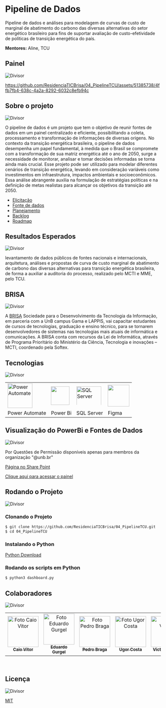 # Pipeline de Dados
Pipeline de dados e análises para modelagem de curvas de custo de marginal de abatimento do carbono das diversas alternativas do setor energético brasileiro para fins de suportar avaliação de custo-efetividade de políticas de transição energética do país.

**Mentores:** Aline, TCU

## Painel

<img src="https://camo.githubusercontent.com/76109812f3127b0f86940373897b04ac8943cb3c0f057f90046444480f61bafd/68747470733a2f2f692e696d6775722e636f6d2f77617856496d762e706e67" title="Divisor" style="max-height:60px; width:auto; display:block;">



https://github.com/ResidenciaTICBrisa/04_PipelineTCU/assets/51385738/4ffb7fb4-638c-4a2a-8292-6032c8efb94c




## Sobre o projeto

<img src="https://camo.githubusercontent.com/76109812f3127b0f86940373897b04ac8943cb3c0f057f90046444480f61bafd/68747470733a2f2f692e696d6775722e636f6d2f77617856496d762e706e67" title="Divisor" style="max-height:60px; width:auto; display:block;">

O pipeline de dados é um projeto que tem o objetivo de reunir fontes de dados em um painel centralizado e eficiente, possibilitando a coleta, processamento e transformação de informações de diversas origens.
No contexto da transição energética brasileira, o pipeline de dados desempenha um papel fundamental, à medida que o Brasil se compromete com a transformação de sua matriz energética até o ano de 2050, surge a necessidade de monitorar, analisar e tomar decisões informadas se torna ainda mais crucial.
Esse projeto pode ser utilizado para modelar diferentes cenários de transição energética, levando em consideração variáveis como investimentos em infraestrutura, impactos ambientais e socioeconômicos. Essa análise abrangente auxilia na formulação de estratégias políticas e na definição de metas realistas para alcançar os objetivos da transição até 2050.

- [Elicitação](https://residenciaticbrisa.github.io/04_PipelineTCU/elicitacao/entrevista/)
- [Fonte de dados](https://residenciaticbrisa.github.io/04_PipelineTCU/fonte_dados/fonte_dados/)
- [Planejamento](https://residenciaticbrisa.github.io/04_PipelineTCU/comunicacao/documentacao_sprints/rituais_da_equipe/)
- [Backlog](https://residenciaticbrisa.github.io/04_PipelineTCU/modelagem/agil/backlog/)
- [Roadmap](https://github.com/orgs/ResidenciaTICBrisa/projects/5/views/1?layout=roadmap)


## Resultados Esperados

<img src="https://camo.githubusercontent.com/76109812f3127b0f86940373897b04ac8943cb3c0f057f90046444480f61bafd/68747470733a2f2f692e696d6775722e636f6d2f77617856496d762e706e67" title="Divisor" style="max-height:60px; width:auto; display:block;">


levantamento de dados públicos de fontes nacionais e internacionais, arquitetura, análises e propostas de curva de custo marginal de abatimento de carbono das diversas alternativas para transição energética brasileira, de forma a auxiliar a auditoria do processo, realizado pelo MCTI e MME, pelo TCU.

## BRISA 

<img src="https://camo.githubusercontent.com/76109812f3127b0f86940373897b04ac8943cb3c0f057f90046444480f61bafd/68747470733a2f2f692e696d6775722e636f6d2f77617856496d762e706e67" title="Divisor" style="max-height:60px; width:auto; display:block;">

A [BRISA](https://residenciaticbrisa.github.io/landing_page/) Sociedade para o Desenvolvimento da Tecnologia da Informação, em parceria com a UnB campus Gama e LAPPIS, vai capacitar estudantes de cursos de tecnologias, graduação e ensino técnico, para se tornarem desenvolvedores de sistemas nas tecnologias mais atuais de informática e comunicações. A BRISA conta com recursos da Lei de Informática, através de Programa Prioritário do Ministério da Ciência, Tecnologia e inovações – MCTI, coordenado pela Softex.

## Tecnologias

<img src="https://camo.githubusercontent.com/76109812f3127b0f86940373897b04ac8943cb3c0f057f90046444480f61bafd/68747470733a2f2f692e696d6775722e636f6d2f77617856496d762e706e67" title="Divisor" style="max-height:60px; width:auto; display:block;">

<table border="0">
  <tr>
      <td>
        <img src="https://github.com/ResidenciaTICBrisa/04_PipelineTCU/assets/51385738/c2897c0d-54fe-428c-a2dd-a2ee7c3e9671" title="Power Automate" height= 80 width=80 style="max-height:80px; width:auto; display:block;">
      </a>
    </td>
    <td>
        <img src="https://github.com/ResidenciaTICBrisa/04_PipelineTCU/assets/51385738/981504c2-dfaf-4d75-ad48-bedcb0f772ee" height= 60 width=60 style="max-height: 80px; width:auto; display:block;">
      </a>
    </td>
    <td>
       <img src="https://github.com/ResidenciaTICBrisa/04_PipelineTCU/assets/51385738/326b2a14-099d-4e6a-a59f-21a5a5c3422c" title="SQL Server" height= 80 width=100 style="max-height:60px; width:auto; display:block;">
      </a>
    </td>
    <td>
        <img src="https://assets.asana.biz/transform/ba9b63a3-f255-4088-b5fe-14ab4628f50b/logo-app-figma" height= 70 width=70 style="max-height:80px; width:auto; display:block;">
      </a>
    </td>

    
  </tr>
  <tr>
    <td>Power Automate</td>
    <td>Power Bi</td>
    <td>SQL Server</td>
    <td>Figma</td>


  </tr>
</table>


## Visualização do PowerBi e Fontes de Dados

<img src="https://camo.githubusercontent.com/76109812f3127b0f86940373897b04ac8943cb3c0f057f90046444480f61bafd/68747470733a2f2f692e696d6775722e636f6d2f77617856496d762e706e67" title="Divisor" style="max-height:60px; width:auto; display:block;">

Por Questões de Permissão disponíveis apenas para membros da organização "@unb.br"

[Página no Share Point](https://unbbr.sharepoint.com/sites/PipelineTCU)

[Clique aqui para acessar o painel](https://drive.google.com/file/d/1GkT2vzb7Aa4fCflqmGPYc0y59eIjPEYT/view?usp=sharing)


## Rodando o Projeto

<img src="https://camo.githubusercontent.com/76109812f3127b0f86940373897b04ac8943cb3c0f057f90046444480f61bafd/68747470733a2f2f692e696d6775722e636f6d2f77617856496d762e706e67" title="Divisor" style="max-height:60px; width:auto; display:block;">

### Clonando o Projeto

```bash
$ git clone https://github.com/ResidenciaTICBrisa/04_PipelineTCU.git
$ cd 04_PipelineTCU
```

### Instalando o Python

[Python Download](https://www.python.org/downloads/)


### Rodando os scripts em Python
```bash
$ python3 dashboard.py
```

## Colaboradores

<img src="https://camo.githubusercontent.com/76109812f3127b0f86940373897b04ac8943cb3c0f057f90046444480f61bafd/68747470733a2f2f692e696d6775722e636f6d2f77617856496d762e706e67" title="Divisor" style="max-height:60px; width:auto; display:block;">

<table>
  <tr>
    <td align="center">
      <a href="#">
        <img src="https://avatars.githubusercontent.com/u/83408899?v=4" width="100px;" alt="Foto Caio Vitor"/><br>
        <sub>
          <b>Caio Vitor</b>
        </sub>
      </a>
    </td>
    <td align="center">
      <a href="#">
        <img src="https://avatars.githubusercontent.com/u/51385738?v=4" width="100px;" alt="Foto Eduardo Gurgel"/><br>
        <sub>
          <b>Eduardo Gurgel</b>
        </sub>
      </a>
    </td>
    <td align="center">
      <a href="#">
        <img src="https://avatars.githubusercontent.com/u/98167728?v=4" width="100px;" alt="Foto Pedro Braga"/><br>
        <sub>
          <b>Pedro Braga</b>
        </sub>
      </a>
    </td>
    <td align="center">
      <a href="#">
        <img src="https://avatars.githubusercontent.com/u/52638444?v=4" width="100px;" alt="Foto Ugor Costa"/><br>
        <sub>
          <b>Ugor Costa</b>
        </sub>
      </a>
    </td>
    <td align="center">
      <a href="#">
        <img src="https://avatars.githubusercontent.com/u/55855365?v=4" width="100px;" alt="Foto Victor"/><br>
        <sub>
          <b>Victor Lázaro</b>
        </sub>
      </a>
    </td>
</table>

<br/> 

## Licença

<img src="https://camo.githubusercontent.com/76109812f3127b0f86940373897b04ac8943cb3c0f057f90046444480f61bafd/68747470733a2f2f692e696d6775722e636f6d2f77617856496d762e706e67" title="Divisor" style="max-height:60px; width:auto; display:block;">

[MIT](./LICENSE)
